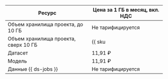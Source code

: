 | Ресурс | Цена за 1 ГБ в месяц, вкл. НДС |
| --- | --- |
| Объем хранилища проекта, до 10 ГБ | Не тарифицируется |
| Объем хранилища проекта, сверх 10 ГБ | {{ sku|RUB|nbs.network-nvme.allocated|month|string }} |
| Датасет | 11,91 ₽ |
| Модель | 11,91 ₽ |
| Данные {{ ds-jobs }} | Не тарифицируется |
